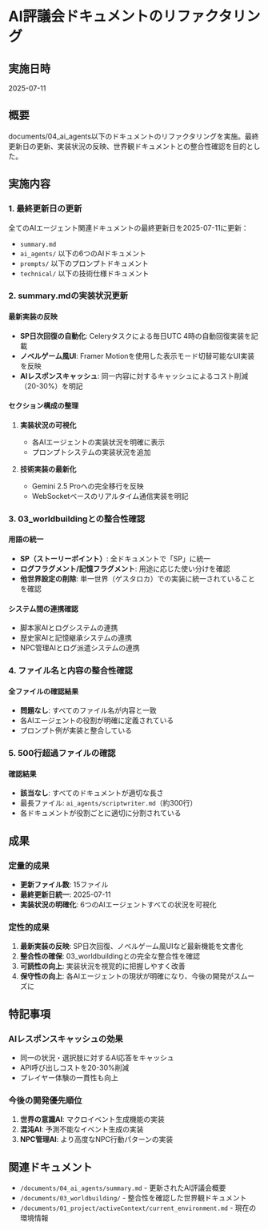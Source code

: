 # AI評議会ドキュメントのリファクタリング

## 実施日時
2025-07-11

## 概要
documents/04_ai_agents以下のドキュメントのリファクタリングを実施。最終更新日の更新、実装状況の反映、世界観ドキュメントとの整合性確認を目的とした。

## 実施内容

### 1. 最終更新日の更新
全てのAIエージェント関連ドキュメントの最終更新日を2025-07-11に更新：
- `summary.md`
- `ai_agents/` 以下の6つのAIドキュメント
- `prompts/` 以下のプロンプトドキュメント
- `technical/` 以下の技術仕様ドキュメント

### 2. summary.mdの実装状況更新

#### 最新実装の反映
- **SP日次回復の自動化**: Celeryタスクによる毎日UTC 4時の自動回復実装を記載
- **ノベルゲーム風UI**: Framer Motionを使用した表示モード切替可能なUI実装を反映
- **AIレスポンスキャッシュ**: 同一内容に対するキャッシュによるコスト削減（20-30%）を明記

#### セクション構成の整理
1. **実装状況の可視化**
   - 各AIエージェントの実装状況を明確に表示
   - プロンプトシステムの実装状況を追加

2. **技術実装の最新化**
   - Gemini 2.5 Proへの完全移行を反映
   - WebSocketベースのリアルタイム通信実装を明記

### 3. 03_worldbuildingとの整合性確認

#### 用語の統一
- **SP（ストーリーポイント）**: 全ドキュメントで「SP」に統一
- **ログフラグメント/記憶フラグメント**: 用途に応じた使い分けを確認
- **他世界設定の削除**: 単一世界（ゲスタロカ）での実装に統一されていることを確認

#### システム間の連携確認
- 脚本家AIとログシステムの連携
- 歴史家AIと記憶継承システムの連携
- NPC管理AIとログ派遣システムの連携

### 4. ファイル名と内容の整合性確認

#### 全ファイルの確認結果
- **問題なし**: すべてのファイル名が内容と一致
- 各AIエージェントの役割が明確に定義されている
- プロンプト例が実装と整合している

### 5. 500行超過ファイルの確認

#### 確認結果
- **該当なし**: すべてのドキュメントが適切な長さ
- 最長ファイル: `ai_agents/scriptwriter.md`（約300行）
- 各ドキュメントが役割ごとに適切に分割されている

## 成果

### 定量的成果
- **更新ファイル数**: 15ファイル
- **最終更新日統一**: 2025-07-11
- **実装状況の明確化**: 6つのAIエージェントすべての状況を可視化

### 定性的成果
1. **最新実装の反映**: SP日次回復、ノベルゲーム風UIなど最新機能を文書化
2. **整合性の確保**: 03_worldbuildingとの完全な整合性を確認
3. **可読性の向上**: 実装状況を視覚的に把握しやすく改善
4. **保守性の向上**: 各AIエージェントの現状が明確になり、今後の開発がスムーズに

## 特記事項

### AIレスポンスキャッシュの効果
- 同一の状況・選択肢に対するAI応答をキャッシュ
- API呼び出しコストを20-30%削減
- プレイヤー体験の一貫性も向上

### 今後の開発優先順位
1. **世界の意識AI**: マクロイベント生成機能の実装
2. **混沌AI**: 予測不能なイベント生成の実装
3. **NPC管理AI**: より高度なNPC行動パターンの実装

## 関連ドキュメント
- `/documents/04_ai_agents/summary.md` - 更新されたAI評議会概要
- `/documents/03_worldbuilding/` - 整合性を確認した世界観ドキュメント
- `/documents/01_project/activeContext/current_environment.md` - 現在の環境情報